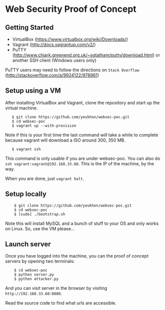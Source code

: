 # Web Security Proof of Concept

## Getting Started


- VirtualBox (https://www.virtualbox.org/wiki/Downloads/)
- Vagrant (<http://docs.vagrantup.com/v2/>)
- PuTTY (http://www.chiark.greenend.org.uk/~sgtatham/putty/download.html) or another SSH client (Windows users only)


PuTTY users may need to follow the directions on `Stack Overflow` (http://stackoverflow.com/a/9924122/978961)

## Setup using a VM

After installing VirtualBox and Vagrant, clone the repository and start up the
virtual machine.

```
   $ git clone https://github.com/yeukhon/websec-poc.git
   $ cd websec-poc
   $ vagrant up --with-provision
```

Note if this is your first time the last command will take a while to complete
because vagrant will download a ISO around 300, 350 MB.

```
   $ vagrant ssh
```

This command is only usable if you are under websec-poc. You can also
do ``ssh vagrant:vagrant@192.168.33.60``. This is the IP of the machine, by the
way.

When you are done, just ``vagrant halt``.

## Setup locally

```
    $ git clone https://github.com/yeukhon/websec-poc.git
    $ cd websec-poc
    $ [sudo] ./bootstrap.sh
```

Note this will install MySQL and a bunch of stuff to your OS
and only works on Linux. So, use the VM please...

## Launch server

Once you have logged into the machine, you can the proof of concept servers by
opening two terminals:

```
    $ cd websec-poc
    $ python server.py
    $ python attacker.py
```

And you can visit server in the browser by visiting ``http://192.168.33.60:8080``.

Read the source code to find what urls are accessible.
